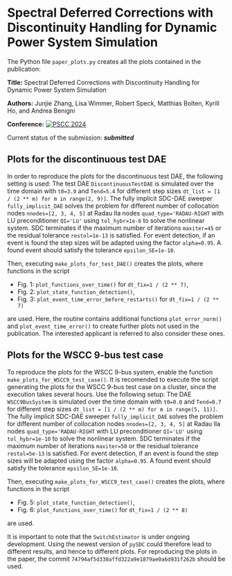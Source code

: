 # Spectral Deferred Corrections with Discontinuity Handling for Dynamic Power System Simulation

The Python file `paper_plots.py` creates all the plots contained in the publication:

**Title:** Spectral Deferred Corrections with Discontinuity Handling for Dynamic Power System Simulation

**Authors:** Junjie Zhang, Lisa Wimmer, Robert Speck, Matthias Bolten, Kyrill Ho, and Andrea Benigni

**Conference:** [![PSCC 2024](https://pscc2024.fr/)](https://pscc2024.fr/)

Current status of the submission: ***submitted***

## Plots for the discontinuous test DAE
In order to reproduce the plots for the discontinuous test DAE, the following setting is used: The test DAE `DiscontinuousTestDAE`
is simulated over the time domain with `t0=3.0` and `Tend=5.4` for different step sizes `dt_list = [1 / (2 ** m) for m in range(2, 9)]`. The fully implicit SDC-DAE sweeper `fully_implicit_DAE` solves the problem for different number of collocation
nodes `nnodes=[2, 3, 4, 5]` at Radau IIa nodes `quad_type='RADAU-RIGHT` with LU preconditioner `QI='LU'` using `tol_hybr=1e-6` to solve the nonlinear system.
SDC terminates if the maximum number of iterations `maxiter=45` or the residual tolerance `restol=1e-13` is satisfied.
For event detection, if an event is found the step sizes will be adapted using the factor `alpha=0.95`. A found event should satisfy the tolerance `epsilon_SE=1e-10`. 

Then, executing `make_plots_for_test_DAE()` creates the plots, where functions in the script

- Fig. 1: `plot_functions_over_time()` for `dt_fix=1 / (2 ** 7)`,
- Fig. 2: `plot_state_function_detection()`,
- Fig. 3: `plot_event_time_error_before_restarts()` for `dt_fix=1 / (2 ** 7)`

are used. Here, the routine contains additional functions `plot_error_norm()` and `plot_event_time_error()` to create further plots
not used in the publication. The interested applicant is referred to also consider these ones.

## Plots for the WSCC 9-bus test case
To reproduce the plots for the WSCC 9-bus system, enable the function `make_plots_for_WSCC9_test_case()`. It is recomended to execute the script generating the plots for the WSCC 9-bus test case on a cluster, since the execution takes several hours. Use the following setup: The DAE `WSCC9BusSystem` is simulated over the time domain with `t0=0.0` and `Tend=0.7` for different step sizes `dt_list = [1 / (2 ** m) for m in range(5, 11)]`. The fully implicit SDC-DAE sweeper `fully_implicit_DAE` solves the problem for different number of collocation nodes `nnodes=[2, 3, 4, 5]` at Radau IIa nodes `quad_type='RADAU-RIGHT` with LU preconditioner `QI='LU'` using `tol_hybr=1e-10` to solve the nonlinear system.
SDC terminates if the maximum number of iterations `maxiter=50` or the residual tolerance `restol=5e-13` is satisfied. For event detection, if an event is found the step sizes will be adapted using the factor `alpha=0.95`. A found event should satisfy the tolerance `epsilon_SE=1e-10`. 

Then, executing `make_plots_for_WSCC9_test_case()` creates the plots, where functions in the script

- Fig. 5: `plot_state_function_detection()`,
- Fig. 6: `plot_functions_over_time()` for `dt_fix=1 / (2 ** 8)`

are used.

It is important to note that the `SwitchEstimator` is under ongoing development. Using the newest version of `pySDC` could therefore lead to different results, and hence to different plots. For reproducing the plots in the paper, the commit `74794af5d338affd322a9e1879ae0a6d931f262b` should be used.
